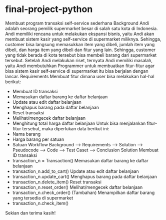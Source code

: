 # final-project-python
Membuat program transaksi self-service sederhana
Background
Andi adalah seorang pemilik supermarket besar di salah satu kota di Indonesia. Andi memiliki rencana untuk melakukan ekspansi bisnis, yaitu Andi akan membuat sistem kasir yang self-service di supermarket miliknya. Sehingga, customer bisa langsung memasukkan item yang dibeli, jumlah item yang dibeli, dan harga item yang dibeli dan fitur yang lain. Sehingga, customer yang tidak berada di kota tersebut bisa membeli barang dari supermarket tersebut.
Setelah Andi melakukan riset, ternyata Andi memiliki masalah, yaitu Andi membutuhkan Programmer untuk membuatkan fitur-fitur agar bisa sistem kasir self-service di supermarket itu bisa berjalan dengan lancar.
Requirements
Membuat fitur dimana user bisa melakukan hal-hal berikut:
- Membuat ID transaksi
- Memasukan daftar barang ke daftar belanjaan
- Update atau edit daftar belanjaan
- Menghapus barang pada daftar belanjaan
- Reset transaksi
- Melihat/mengecek daftar belanjaan
- Menghitung total harga daftar belanjaan
Untuk bisa menjalankan fitur-fitur tersebut, maka diperlukan data berikut ini:
- Nama barang
- Harga barang per satuan
- Satuan
Workflow
Background --> Requirements --> Solution --> Pseudocode --> Code --> Test Caset --> Conclusion
Solution
Membuat ID transaksi
- transaction_n = Transaction()
Memasukan daftar barang ke daftar belanjaan
- transaction_n.add_to_cart()
Update atau edit daftar belanjaan
- transaction_n.update_cart()
Menghapus barang pada daftar belanjaan
- transaction_n.delete_item()
Reset transaksi
- transaction_n.reset_order()
Melihat/mengecek daftar belanjaan
- transaction_n.check_order()
(Tambahan) Menampilkan daftar barang yang tersedia di supermarket
- transaction_n.check_item()

Sekian dan terima kasih!
